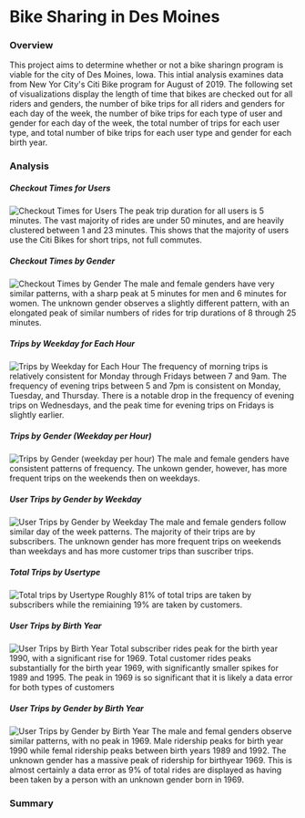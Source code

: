 # Bike Sharing in Des Moines

### Overview
This project aims to determine whether or not a bike sharingn program is viable for the city of Des Moines, Iowa.  This intial analysis examines data from New Yor City's Citi Bike program for August of 2019.  The following set of visualizations display the length of time that bikes are checked out for all riders and genders, the number of bike trips for all riders and genders for each day of the week, the number of bike trips for each type of user and gender for each day of the week, the total number of trips for each user type, and total number of bike trips for each user type and gender for each birth year.

### Analysis
##### Checkout Times for Users
![Checkout Times for Users](https://user-images.githubusercontent.com/86164867/134569647-6b2b12e4-7363-4be5-924f-399c6a3fcc1b.PNG)
The peak trip duration for all users is 5 minutes. The vast majority of rides are under 50 minutes, and are heavily clustered between 1 and 23 minutes.  This shows that the majority of users use the Citi Bikes for short trips, not full commutes.

##### Checkout Times by Gender
![Checkout Times by Gender](https://user-images.githubusercontent.com/86164867/134570487-a31ee32c-694e-42d9-8549-c5cc4af23f1d.PNG)
The male and female genders have very similar patterns, with a sharp peak at 5 minutes for men and 6 minutes for women.  The unknown gender observes a slightly different pattern, with an elongated peak of similar numbers of rides for trip durations of 8 through 25 minutes.

##### Trips by Weekday for Each Hour
![Trips by Weekday for Each Hour](https://user-images.githubusercontent.com/86164867/134572140-bed30088-8950-4070-aad0-d23f0ab83bdc.PNG)
The frequency of morning trips is relatively consistent for Monday through Fridays between 7 and 9am.  The frequency of evening trips between 5 and 7pm is consistent on Monday, Tuesday, and Thursday. There is a notable drop in the frequency of evening trips on Wednesdays, and the peak time for evening trips on Fridays is slightly earlier.

##### Trips by Gender (Weekday per Hour)
![Trips by Gender (weekday per hour)](https://user-images.githubusercontent.com/86164867/134574581-e7b57a4c-d1ec-44b4-b87d-9fd31f821024.PNG)
The male and female genders have consistent patterns of frequency.  The unkown gender, however, has more frequent trips on the weekends then on weekdays.

##### User Trips by Gender by Weekday
![User Trips by Gender by Weekday](https://user-images.githubusercontent.com/86164867/134575400-20df5b1b-3eab-477f-8f1a-5c8ac16bb312.PNG)
The male and female genders follow similar day of the week patterns. The majority of their trips are by subscribers. The unknown gender has more frequent trips on weekends than weekdays and has more customer trips than suscriber trips.

##### Total Trips by Usertype
![Total trips by Usertype](https://user-images.githubusercontent.com/86164867/134576466-1c02aba1-9cf5-4e1d-8c4a-04290fed03e3.PNG)
Roughly 81% of total trips are taken by subscribers while the remiaining 19% are taken by customers.

##### User Trips by Birth Year
![User Trips by Birth Year](https://user-images.githubusercontent.com/86164867/134576944-b95d8dca-38d5-4e6f-ad28-adb1eca6e4b0.PNG)
Total subscriber rides peak for the birth year 1990, with a significant rise for 1969. Total customer rides peaks substantially for the birth year 1969, with significantly smaller spikes for 1989 and 1995. The peak in 1969 is so significant that it is likely a data error for both types of customers

##### User Trips by Gender by Birth Year
![User Trips by Gender by Birth Year](https://user-images.githubusercontent.com/86164867/134577494-0862e7df-35d2-4bfa-9268-85ccfc85b9b4.PNG)
The male and femal genders observe similar patterns, with no peak in 1969.  Male ridership peaks for birth year 1990 while femal ridership peaks between birth years 1989 and 1992.  The unknown gender has a massive peak of ridership for birthyear 1969. This is almost certainly a data error as 9% of total rides are displayed as having been taken by a person with an unknown gender born in 1969.

### Summary
